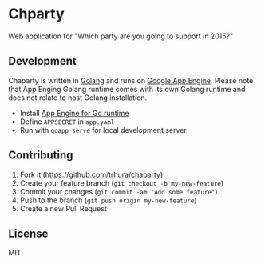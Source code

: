 # Chparty

Web application for "Which party are you going to support in 2015?"

## Development

Chaparty is written in [Golang](https://golang.org) and runs on [Google App Engine](https://cloud.google.com/appengine/docs).
Please note that App Enging Golang runtime comes with its own Golang runtime and does not relate to host Golang installation.

- Install [App Engine for Go runtime](https://cloud.google.com/appengine/docs/go/)
- Define `APPSECRET` in `app.yaml`
- Run with `goapp serve` for local development server

## Contributing

1. Fork it (https://github.com/trhura/chaparty)
2. Create your feature branch (`git checkout -b my-new-feature`)
3. Commit your changes (`git commit -am 'Add some feature'`)
4. Push to the branch (`git push origin my-new-feature`)
5. Create a new Pull Request

## License

MIT
